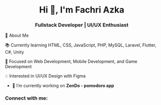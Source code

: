 <h1 align="center">Hi 👋, I'm Fachri Azka</h1>
<h3 align="center">Fullstack Developer | UI/UX Enthusiast</h3>
🚀 About Me

📚 Currently learning HTML, CSS, JavaScript, PHP, MySQL, Laravel, Flutter, C#, Unity

🎯 Focused on Web Development, Mobile Development, and Game Development

💡 Interested in UI/UX Design with Figma

- 🔭 I’m currently working on **ZenDo - pomodoro app**

<h3 align="left">Connect with me:</h3>
<p align="left">
</p>
